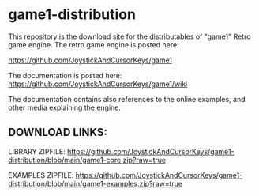 # game1-distribution

This repository is the download site for the distributables of "game1" Retro game engine.
The retro game engine is posted here:

https://github.com/JoystickAndCursorKeys/game1

The documentation is posted here:
https://github.com/JoystickAndCursorKeys/game1/wiki

The documentation contains also references to the online examples, and other media explaining the engine.


DOWNLOAD LINKS:
------------------------------------------------

LIBRARY ZIPFILE: 
https://github.com/JoystickAndCursorKeys/game1-distribution/blob/main/game1-core.zip?raw=true


EXAMPLES ZIPFILE: 
https://github.com/JoystickAndCursorKeys/game1-distribution/blob/main/game1-examples.zip?raw=true
